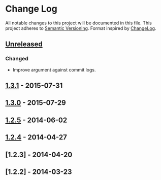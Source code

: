 # Change Log
All notable changes to this project will be documented in this file.
This project adheres to [Semantic Versioning](http://semver.org/).
Format inspired by [ChangeLog](http://keepachangelog.com).

<!---
Each section should include a header with one of these titles: Added, Changed, Fixed, Removed. 
All items pertaining to that header will be listed out in a list using hyphens.

Added would be to define new features.
Changed would be to define features that have changed or be updated.
Fixed would be for any defects that were fixed.
Removed would be for any features that were removed.
--->

## [Unreleased][unreleased]
### Changed
- Improve argument against commit logs.

## [1.3.1] - 2015-07-31

## [1.3.0] - 2015-07-29

## [1.2.5] - 2014-06-02

## [1.2.4] - 2014-04-27

## [1.2.3] - 2014-04-20

## [1.2.2] - 2014-03-23

[unreleased]: https://github.com/jive/iOS-JiveOne/compare/v1.3.1(150731)...HEAD
[1.3.1]: https://github.com/jive/iOS-JiveOne/compare/v1.3.0(150729)...v1.3.1(150731)
[1.3.0]: https://github.com/jive/iOS-JiveOne/compare/v1.2.5(150602)...v1.3.0(150729)
[1.2.5]: https://github.com/jive/iOS-JiveOne/compare/v1.2.4(150427)...v1.2.5(150602)
[1.2.4]: https://github.com/jive/iOS-JiveOne/compare/v1.2.3(150420)...v1.2.4(150427)
